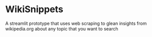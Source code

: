 # WikiSnippets
A streamlit prototype that uses web scraping to glean insights from wikipedia.org about any topic that you want to search
